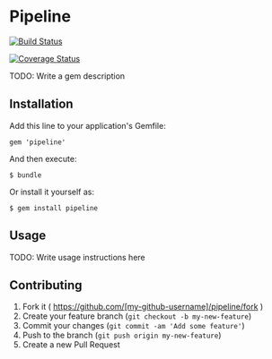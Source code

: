 # Pipeline

[![Build Status](https://travis-ci.org/elijahc/pipeline.svg?branch=master)](https://travis-ci.org/elijahc/pipeline)

<!---[![Gem Version](https://badge.fury.io/rb/sinderella.png)](http://badge.fury.io/rb/sinderella) --->

[![Coverage Status](https://coveralls.io/repos/elijahc/pipeline/badge.png)](https://coveralls.io/r/elijahc/pipeline)

TODO: Write a gem description

## Installation

Add this line to your application's Gemfile:

    gem 'pipeline'

And then execute:

    $ bundle

Or install it yourself as:

    $ gem install pipeline

## Usage

TODO: Write usage instructions here

## Contributing

1. Fork it ( https://github.com/[my-github-username]/pipeline/fork )
2. Create your feature branch (`git checkout -b my-new-feature`)
3. Commit your changes (`git commit -am 'Add some feature'`)
4. Push to the branch (`git push origin my-new-feature`)
5. Create a new Pull Request
